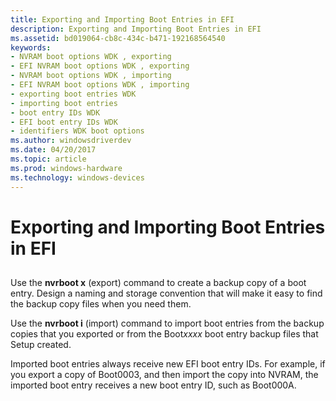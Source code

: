```yaml
---
title: Exporting and Importing Boot Entries in EFI
description: Exporting and Importing Boot Entries in EFI
ms.assetid: bd019064-cb8c-434c-b471-192168564540
keywords:
- NVRAM boot options WDK , exporting
- EFI NVRAM boot options WDK , exporting
- NVRAM boot options WDK , importing
- EFI NVRAM boot options WDK , importing
- exporting boot entries WDK
- importing boot entries
- boot entry IDs WDK
- EFI boot entry IDs WDK
- identifiers WDK boot options
ms.author: windowsdriverdev
ms.date: 04/20/2017
ms.topic: article
ms.prod: windows-hardware
ms.technology: windows-devices
---
```


# Exporting and Importing Boot Entries in EFI


## <span id="ddk_exporting_and_importing_boot_entries_in_efi_tools"></span><span id="DDK_EXPORTING_AND_IMPORTING_BOOT_ENTRIES_IN_EFI_TOOLS"></span>


Use the **nvrboot x** (export) command to create a backup copy of a boot entry. Design a naming and storage convention that will make it easy to find the backup copy files when you need them.

Use the **nvrboot i** (import) command to import boot entries from the backup copies that you exported or from the Boot*xxxx* boot entry backup files that Setup created.

Imported boot entries always receive new EFI boot entry IDs. For example, if you export a copy of Boot0003, and then import the copy into NVRAM, the imported boot entry receives a new boot entry ID, such as Boot000A.

 

 





